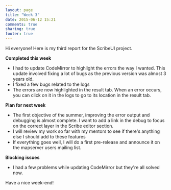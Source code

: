 ```yaml
---
layout: page
title: "Week 3"
date: 2015-06-12 15:21
comments: true
sharing: true
footer: true
---
```


Hi everyone! Here is my third report for the ScribeUI project.

**Completed this week**

* I had to update CodeMirror to highlight the errors the way I wanted. This update involved fixing a lot of bugs as the previous version was almost 3 years old.
* I fixed a few bugs related to the logs 
* The errors are now highlighted in the result tab. When an error occurs, you can click on it in the logs to go to its location in the result tab.

**Plan for next week**

* The first objective of the summer, improving the error output and debugging is almost complete. I want to add a link in the debug to focus on the correct layer in the Scribe editor section.
* I will review my work so far with my mentors to see if there's anything else I should add to these features
* If everything goes well, I will do a first pre-release and announce it on the mapserver users mailing list.

**Blocking issues**

* I had a few problems while updating CodeMirror but they're all solved now.

Have a nice week-end!
